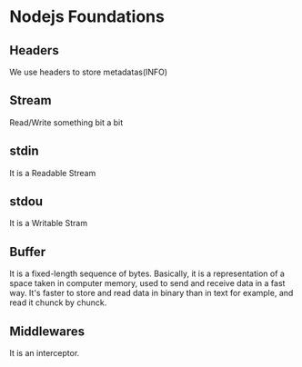 # Nodejs Foundations

## Headers
We use headers to store metadatas(INFO)

## Stream
Read/Write something bit a bit

## stdin
It is a Readable Stream

## stdou
It is a Writable Stram

## Buffer
It is a fixed-length sequence of bytes. Basically, it is a representation of a space taken in computer memory, used to send and receive data in a fast way. It's faster to store and read data in binary than in text for example, and read it chunck by chunck.

## Middlewares
It is an interceptor.